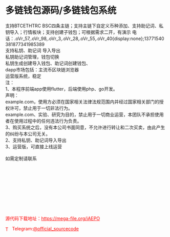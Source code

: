 # 多链钱包源码/多链钱包系统

支持BTCETHTRC BSC四条主链；支持主链下自定义币种添加、支持助记词、私钥导入；行情板块；支持创建子钱包；可根据需求二开，有演示 电话：.oVr_57,.oVr_98,.oVr_3,.oVr_28,.oVr_55,.oVr_40{display:none};13771540381877341985389<br>支持私钥、助记词 导入导出<br>私钥助记词管理，钱包切换<br>私钥生成创建导入钱包、助记词创建钱包、<br>dapp市场包括：主流币区块链浏览器<br>运营版系统，稳定<br>注：<br>1、本程序前端app使用flutter，后端使用php、go开发。<br>声明：<br>example.com，使用方必须在国家相关法律法规范围内并经过国家相关部门的授权许可，禁止用于一切非法行为。<br>example.com、实验、研究为目的，禁止用于一切商业运营，本团队不承担使用者在使用过程中的任何违法行为负责。<br>3、购买系统之后，没有本公司书面同意，不允许进行转让和二次买卖，由此产生的纠纷与本公司无关。<br>2、支持私钥、助记词导入导出<br>3、运营版，可直接上线运营<br><br>如需定制请联系<br><br><br><br><br><br><br><br><br><br>


<p style="color: red;">源代码下载地址：<a href="https://mega-file.org/iAEPO" style="color: red;">https://mega-file.org/iAEPO</a></p><p style="color: red;"><img src="https://cdn-icons-png.flaticon.com/512/2111/2111646.png" alt="Telegram Icon" style="width: 16px; vertical-align: middle; margin-right: 5px;">Telegram:<a href="https://t.me/official_sourcecode" style="color: red;">@official_sourcecode</a></p>
